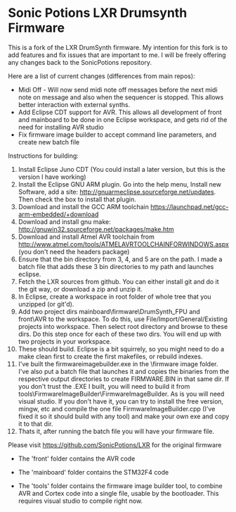 Sonic Potions LXR Drumsynth Firmware
====================================

This is a fork of the LXR DrumSynth firmware. My intention for this fork is to add features and fix issues
that are important to me. I will be freely offering any changes back to the SonicPotions repository.

Here are a list of current changes (differences from main repos):
- Midi Off - Will now send midi note off messages before the next midi note on message and also when
  the sequencer is stopped. This allows better interaction with external synths.
- Add Eclipse CDT support for AVR. This allows all development of front and mainboard to be done in one 
  Eclipse workspace, and gets rid of the need for installing AVR studio
- Fix firmware image builder to accept command line parameters, and create new batch file


Instructions for building:
1.  Install Eclipse Juno CDT (You could install a later version, but this is the version I have working)
2.  Install the Eclipse GNU ARM plugin. Go into the help menu, Install new Software, add a site: http://gnuarmeclipse.sourceforge.net/updates. Then check the box to install that plugin.
3.  Download and install the GCC ARM toolchain https://launchpad.net/gcc-arm-embedded/+download
4.  Download and install gnu make: http://gnuwin32.sourceforge.net/packages/make.htm
5.  Download and install Atmel AVR toolchain from http://www.atmel.com/tools/ATMELAVRTOOLCHAINFORWINDOWS.aspx (you don't need the headers package)
6.  Ensure that the bin directory from 3, 4, and 5 are on the path. I made a batch file that adds these 3 bin directories to my path and launches eclipse.
7.  Fetch the LXR sources from github. You can either install git and do it the git way, or download a zip and unzip it.
8.  In Eclipse, create a workspace in root folder of whole tree that you unzipped (or git'd).
9.  Add two project dirs mainboard\firmware\DrumSynth_FPU and front\AVR to the workspace. To do this, use File/Import/General/Existing projects into workspace. Then select root directory and browse to these dirs. Do this step once for each of these two dirs. You will end up with two projects in your workspace.
10.  These should build. Eclipse is a bit squirrely, so you might need to do a make clean first to create the first makefiles, or rebuild indexes.
11.  I've built the firmwareimagebuilder.exe in the \firmware image folder. I've also put a batch file that launches it and copies the binaries from the respective output directories to create FIRMWARE.BIN in that same dir. If you don't trust the .EXE I built, you will need to build it from tools\FirmwareImageBuilder\FirmwareImageBuilder. As is you will need visual studio. If you don't have it, you can try to install the free version, mingw, etc and compile the one file FirmwareImageBuilder.cpp (I've fixed it so it should build with any tool) and make your own exe and copy it to that dir.
12.  Thats it, after running the batch file you will have your firmware file. 

Please visit https://github.com/SonicPotions/LXR for the original firmware

- The 'front' folder contains the AVR code

- The 'mainboard' folder contains the STM32F4 code

- The 'tools' folder contains the firmware image builder tool, to combine AVR 
  and Cortex code into a single file, usable by the bootloader. This requires visual studio to compile right now.
